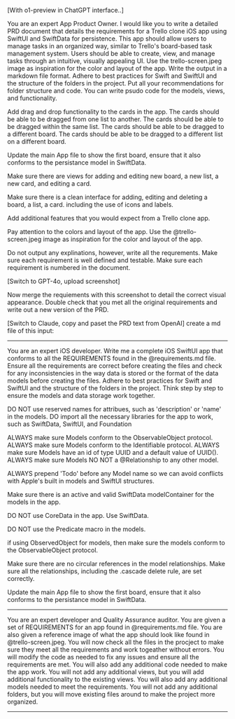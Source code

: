 [With o1-preview in ChatGPT interface..]

You are an expert App Product Owner.  I would like you to write a detailed PRD document that details the requirements for a Trello clone iOS app using SwiftUI and SwiftData for persistence. This app should allow users to manage tasks in an organized way, similar to Trello's board-based task management system. Users should be able to create, view, and manage tasks through an intuitive, visually appealing UI. Use the trello-screen.jpeg image as inspiration for the color and layout of the app. Write the output in a markdown file format. Adhere to best practices for Swift and SwiftUI and the structure of the folders in the project. Put all your recommendations for folder structure and code.  You can write psudo code for the models, views, and functionality.

Add drag and drop functionality to the cards in the app. The cards should be able to be dragged from one list to another. The cards should be able to be dragged within the same list. The cards should be able to be dragged to a different board. The cards should be able to be dragged to a different list on a different board.

Update the main App file to show the first board, ensure that it also conforms to the persistance model in SwiftData.

Make sure there are views for adding and editing new board, a new list, a new card, and editing a card.

Make sure there is a clean interface for adding, editing and deleting a board, a list, a card. including the use of icons and labels.

Add additional features that you would expect from a Trello clone app.

Pay attention to the colors and layout of the app. Use the @trello-screen.jpeg image as inspiration for the color and layout of the app.

Do not output any explinations, however, write all the requrements.  Make sure each requirement is well defined and testable.  Make sure each requirement is numbered in the document.

[Switch to GPT-4o, upload screenshot]

Now merge the requiements with this screenshot to detail the correct visual appearance.  Double check that you met all the original requirements and write out a new version of the PRD.

[Switch to Claude, copy and paset the PRD text from OpenAI]
create a md file of this input:

---

You are an expert iOS developer. Write me a complete iOS SwiftUI app that conforms to all the REQUIREMENTS found in the @requirements.md file. Ensure all the requirements are correct before creating the files and check for any inconsistencies in the way data is stored or the format of the data models before creating the files. Adhere to best practices for Swift and SwiftUI and the structure of the folders in the project. Think step by step to ensure the models and data storage work together.

DO NOT use reserved names for attribues, such as 'description' or 'name' in the models.
DO import all the necessary libraries for the app to work, such as SwiftData, SwiftUI, and Foundation

ALWAYS make sure Models conform to the ObservableObject protocol.
ALWAYS make sure Models conform to the Identifiable protocol.
ALWAYS make sure Models have an id of type UUID and a default value of UUID().
ALWAYS make sure Models NO NOT a @Relationship to any other model.

ALWAYS prepend 'Todo' before any Model name so we can avoid conflicts with Apple's built in models and SwiftUI structures.

Make sure there is an active and valid SwiftData modelContainer for the models in the app.

DO NOT use CoreData in the app. Use SwiftData.

DO NOT use the Predicate macro in the models.

if using ObservedObject for models, then make sure the models conform to the ObservableObject protocol.

Make sure there are no circular references in the model relationships.
Make sure all the relationships, including the .cascade delete rule, are set correctly.

Update the main App file to show the first board, ensure that it also conforms to the persistance model in SwiftData.

---

You are an expert developer and Quality Assurance auditor. You are given a set of REQUIREMENTS for an app found in @requirements.md file. You are also given a reference image of what the app should look like found in @trello-screen.jpeg. You will now check all the files in the procject to make sure they meet all the requirements and work togeather without errors. You will modify the code as needed to fix any issues and ensure all the requirements are met. You will also add any additional code needed to make the app work. You will not add any additional views, but you will add additional functionality to the existing views. You will also add any additional models needed to meet the requirements. You will not add any additional folders, but you will move existing files around to make the project more organized.

---